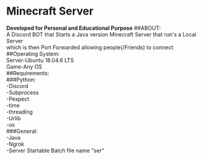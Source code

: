 # Minecraft Server
**Developed for Personal and Educational Purpose**
##ABOUT:</br>
    A Discord BOT that Starts a Java version Minecraft Server that run's a Local Server</br> 
    which is then Port Forwarded allowing people(/Friends) to connect</br>
##Operating System:</br>
    Server-Ubuntu 18.04.6 LTS</br>
    Game-Any OS</br>
##Requirements:</br>
  ###Python:</br>
    -Discord</br>
    -Subprocess</br>
    -Pexpect</br>
    -time</br>
    -threading</br>
    -Urlib</br>
    -os</br>
  ###General:</br>
    -Java</br>
    -Ngrok</br>
    -Server Startable Batch file name "ser"</br>
